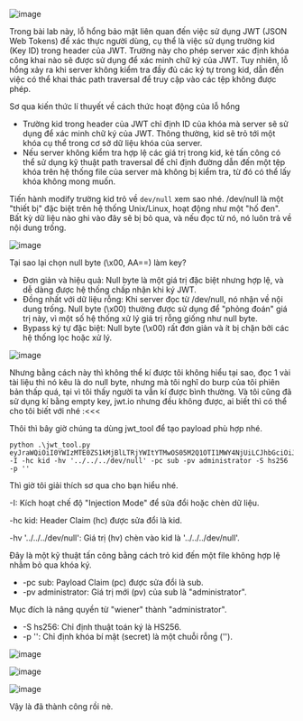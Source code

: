 ![image](https://github.com/user-attachments/assets/3e133245-2dc5-458e-ab04-1f2c5209211b)

Trong bài lab này, lỗ hổng bảo mật liên quan đến việc sử dụng JWT (JSON Web Tokens) để xác thực người dùng, cụ thể là việc sử dụng trường kid (Key ID) trong header của JWT. Trường này cho phép server xác định khóa công khai nào sẽ được sử dụng để xác minh chữ ký của JWT. Tuy nhiên, lỗ hổng xảy ra khi server không kiểm tra đầy đủ các ký tự trong kid, dẫn đến việc có thể khai thác path traversal để truy cập vào các tệp không được phép.

Sơ qua kiến thức lí thuyết về cách thức hoạt động của lỗ hổng

+ Trường kid trong header của JWT chỉ định ID của khóa mà server sẽ sử dụng để xác minh chữ ký của JWT. Thông thường, kid sẽ trỏ tới một khóa cụ thể trong cơ sở dữ liệu khóa của server.
+ Nếu server không kiểm tra hợp lệ các giá trị trong kid, kẻ tấn công có thể sử dụng kỹ thuật path traversal để chỉ định đường dẫn đến một tệp khóa trên hệ thống file của server mà không bị kiểm tra, từ đó có thể lấy khóa không mong muốn.

Tiến hành modify trường kid trỏ về `dev/null` xem sao nhé. /dev/null là một "thiết bị" đặc biệt trên hệ thống Unix/Linux, hoạt động như một "hố đen". Bất kỳ dữ liệu nào ghi vào đây sẽ bị bỏ qua, và nếu đọc từ nó, nó luôn trả về nội dung trống.

![image](https://github.com/user-attachments/assets/46fc5bae-890a-4553-a6d2-3d2326dcf7b5)

Tại sao lại chọn null byte (\x00, AA==) làm key?

+ Đơn giản và hiệu quả: Null byte là một giá trị đặc biệt nhưng hợp lệ, và dễ dàng được hệ thống chấp nhận khi ký JWT.
+ Đồng nhất với dữ liệu rỗng: Khi server đọc từ /dev/null, nó nhận về nội dung trống. Null byte (\x00) thường được sử dụng để "phỏng đoán" giá trị này, vì một số hệ thống xử lý giá trị rỗng giống như null byte.
+ Bypass ký tự đặc biệt: Null byte (\x00) rất đơn giản và ít bị chặn bởi các hệ thống lọc hoặc xử lý.

![image](https://github.com/user-attachments/assets/2354742f-10a5-4927-b47a-7ef813c32a79)

Nhưng bằng cách này thì không thể kí được tôi không hiểu tại sao, đọc 1 vài tài liệu thì nó kêu là do null byte, nhưng mà tôi nghĩ do burp của tôi phiên bản thấp quá, tại vì tôi thấy người ta vẫn kí được bình thường. Và tôi cũng đã sử dụng kí bằng empty key, jwt.io nhưng đều không được, ai biết thì có thể cho tôi biết với nhé :<<<

Thôi thì bây giờ chúng ta dùng jwt_tool để tạo payload phù hợp nhé.

```
python .\jwt_tool.py eyJraWQiOiI0YWIzMTE0ZS1kMjBlLTRjYWItYTMwOS05M2Q1OTI1MWY4NjUiLCJhbGciOiJIUzI1NiJ9.eyJpc3MiOiJwb3J0c3dpZ2dlciIsImV4cCI6MTczNDg0NDUyOCwic3ViIjoid2llbmVyIn0.7_Lcb_SxXBOOyrpL53wAGgQboLLWT3Jm90varKOjdaU -I -hc kid -hv '../../../dev/null' -pc sub -pv administrator -S hs256 -p ''
```

Thì giờ tôi giải thích sơ qua cho bạn hiểu nhé.

-I: Kích hoạt chế độ "Injection Mode" để sửa đổi hoặc chèn dữ liệu.

-hc kid: Header Claim (hc) được sửa đổi là kid.

-hv '../../../dev/null': Giá trị (hv) chèn vào kid là '../../../dev/null'.

Đây là một kỹ thuật tấn công bằng cách trỏ kid đến một file không hợp lệ nhằm bỏ qua khóa ký.
+ -pc sub: Payload Claim (pc) được sửa đổi là sub.
+ -pv administrator: Giá trị mới (pv) của sub là "administrator".

Mục đích là nâng quyền từ "wiener" thành "administrator".
+ -S hs256: Chỉ định thuật toán ký là HS256.
+ -p '': Chỉ định khóa bí mật (secret) là một chuỗi rỗng ('').

![image](https://github.com/user-attachments/assets/7d04ad0b-f409-4e88-a9c8-9491179c81ec)

![image](https://github.com/user-attachments/assets/17681da6-4d21-44af-a07b-67543d705417)

![image](https://github.com/user-attachments/assets/5976cf3e-472b-4da0-88f2-22e7205d7207)

Vậy là đã thành công rồi nè.
